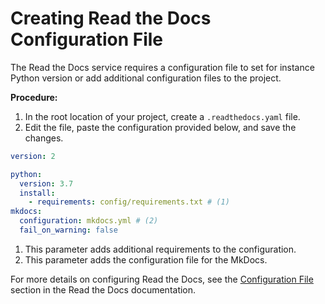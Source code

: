 # Creating Read the Docs Configuration File

The Read the Docs service requires a configuration file to set for instance Python version or add additional configuration files to the project.

**Procedure:**

1. In the root location of your project, create a `.readthedocs.yaml` file.
2. Edit the file, paste the configuration provided below, and save the changes.

``` yaml title=".readthedocs.yaml"
version: 2

python:
  version: 3.7
  install:
    - requirements: config/requirements.txt # (1)
mkdocs:
  configuration: mkdocs.yml # (2)
  fail_on_warning: false
```

1. This parameter adds additional requirements to the configuration.
2. This parameter adds the configuration file for the MkDocs.

For more details on configuring Read the Docs, see the [Configuration File](https://docs.readthedocs.io/en/stable/config-file/index.html) section in the Read the Docs documentation.

